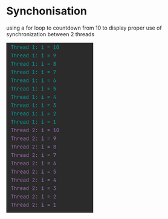 # Synchonisation
using a for loop to countdown from 10 to display proper use of synchronization between 2 threads

![Screenshot](Countdown.PNG)
